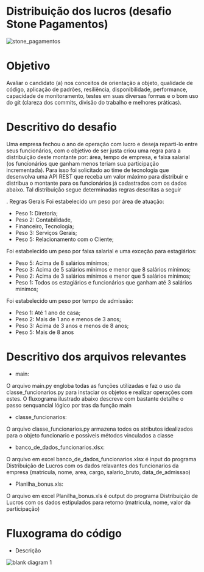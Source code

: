 # Distribuição dos lucros (desafio Stone Pagamentos)

![stone_pagamentos](https://user-images.githubusercontent.com/11545292/51984146-c2daa180-2481-11e9-8dd4-6317ee169e30.png)

# Objetivo

Avaliar o candidato (a) nos conceitos de orientação a objeto, qualidade de código, aplicação de padrões, resiliência, disponibilidade, performance, capacidade de monitoramento, testes em suas diversas formas e o bom uso do git (clareza dos commits, divisão do trabalho e melhores práticas).

# Descritivo do desafio

Uma empresa fechou o ano de operação com lucro e deseja reparti-lo entre seus funcionários, com o objetivo de ser justa criou uma regra para a distribuição deste montante por: área, tempo de empresa, e faixa salarial (os funcionários que ganham menos teriam sua participação incrementada). Para isso foi solicitado ao time de tecnologia que desenvolva uma API REST que receba um valor máximo para distribuir e distribua o montante para os funcionários já cadastrados com os dados abaixo. Tal distribuição segue determinadas regras descritas a seguir

. Regras Gerais Foi estabelecido um peso por área de atuação: 

- Peso 1: Diretoria; 
- Peso 2: Contabilidade, 
- Financeiro, Tecnologia; 
- Peso 3: Serviços Gerais; 
- Peso 5: Relacionamento com o Cliente; 

Foi estabelecido um peso por faixa salarial e uma exceção para estagiários: 

- Peso 5: Acima de 8 salários mínimos; 
- Peso 3: Acima de 5 salários mínimos e menor que 8 salários mínimos; 
- Peso 2: Acima de 3 salários mínimos e menor que 5 salários mínimos; 
- Peso 1: Todos os estagiários e funcionários que ganham até 3 salários mínimos; 

Foi estabelecido um peso por tempo de admissão: 

- Peso 1: Até 1 ano de casa; 
- Peso 2: Mais de 1 ano e menos de 3 anos; 
- Peso 3: Acima de 3 anos e menos de 8 anos; 
- Peso 5: Mais de 8 anos

# Descritivo dos arquivos relevantes

- main:

O arquivo main.py engloba todas as funções utilizadas e faz o uso da classe_funcionarios.py para instaciar os objetos e realizar operações com estes. O fluxograma ilustrado abaixo descreve com bastante detalhe o passo senquancial lógico por tras da função main

- classe_funcionarios:

O arquivo classe_funcionarios.py armazena todos os atributos idealizados para o objeto funcionario e possiveis métodos vinculados a classe

- banco_de_dados_funcionarios.xlsx:

O arquivo em excel banco_de_dados_funcionarios.xlsx é input do programa Distribuição de Lucros com os dados relavantes dos funcionarios da empresa (matricula, nome, area, cargo, salario_bruto, data_de_admissao)

- Planilha_bonus.xls:

O arquivo em excel Planilha_bonus.xls é output do programa Distribuição de Lucros com os dados estipulados para retorno (matricula, nome, valor da participação) 

# Fluxograma do código

- Descrição


![blank diagram 1](https://user-images.githubusercontent.com/11545292/52016818-bdef0f80-24cc-11e9-944d-34d19d184ebf.png)

